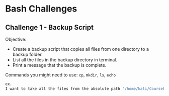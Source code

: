 # Bash Challenges 

## Challenge 1 - Backup Script  

Objective: 
- Create a backup script that copies all files from one directory to a backup folder. 
- List all the files in the backup directory in terminal. 
- Print a message that the backup is complete. 

Commands you might need to use: `cp`, `mkdir`, `ls`, `echo` 

```bash
ex.
I want to take all the files from the absolute path '/home/kali/CourseFiles/IntroCybersecurity' by copying their contents into a new directory located in '/home/kali/Desktop' 
```
